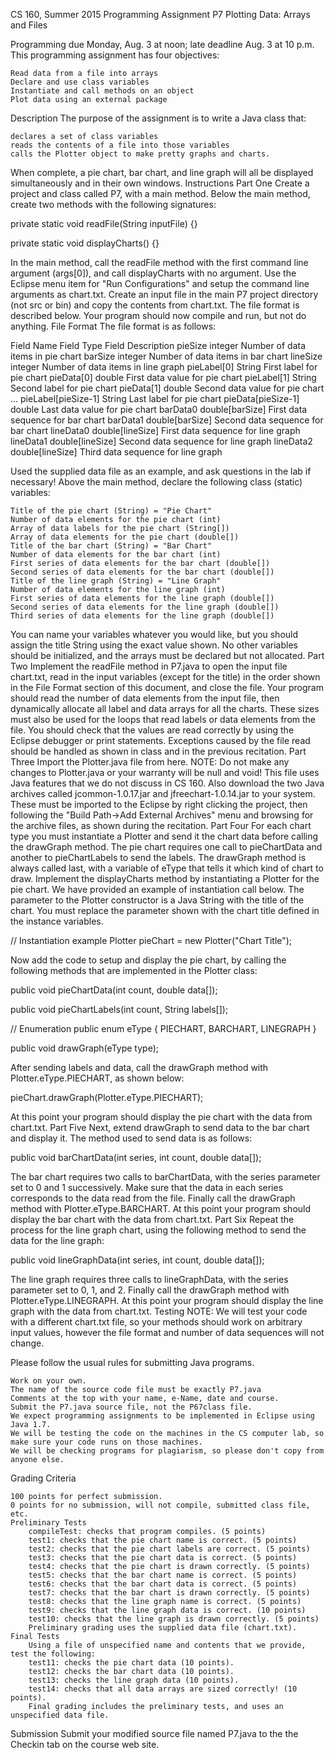  CS 160, Summer 2015
Programming Assignment P7
Plotting Data: Arrays and Files

Programming due Monday, Aug. 3 at noon; late deadline Aug. 3 at 10 p.m.
This programming assignment has four objectives:

    Read data from a file into arrays
    Declare and use class variables
    Instantiate and call methods on an object
    Plot data using an external package 

Description
The purpose of the assignment is to write a Java class that:

    declares a set of class variables
    reads the contents of a file into those variables
    calls the Plotter object to make pretty graphs and charts. 

When complete, a pie chart, bar chart, and line graph will all be displayed simultaneously and in their own windows.
Instructions
Part One
Create a project and class called P7, with a main method. Below the main method, create two methods with the following signatures:

private static void readFile(String inputFile) {}

private static void displayCharts() {}

In the main method, call the readFile method with the first command line argument (args[0]), and call displayCharts with no argument. Use the Eclipse menu item for "Run Configurations" and setup the command line arguments as chart.txt. Create an input file in the main P7 project directory (not src or bin) and copy the contents from chart.txt. The file format is described below. Your program should now compile and run, but not do anything.
File Format
The file format is as follows:

Field Name 	Field Type 	Field Description
pieSize 	integer 	Number of data items in pie chart
barSize 	integer 	Number of data items in bar chart
lineSize 	integer 	Number of data items in line graph
pieLabel[0] 	String 	First label for pie chart
pieData[0] 	double 	First data value for pie chart
pieLabel[1] 	String 	Second label for pie chart
pieData[1] 	double 	Second data value for pie chart
...
pieLabel[pieSize-1] 	String 	Last label for pie chart
pieData[pieSize-1] 	double 	Last data value for pie chart
barData0 	double[barSize] 	First data sequence for bar chart
barData1 	double[barSize] 	Second data sequence for bar chart
lineData0 	double[lineSize] 	First data sequence for line graph
lineData1 	double[lineSize] 	Second data sequence for line graph
lineData2 	double[lineSize] 	Third data sequence for line graph


Used the supplied data file as an example, and ask questions in the lab if necessary! Above the main method, declare the following class (static) variables:

    Title of the pie chart (String) = "Pie Chart"
    Number of data elements for the pie chart (int)
    Array of data labels for the pie chart (String[])
    Array of data elements for the pie chart (double[])
    Title of the bar chart (String) = "Bar Chart"
    Number of data elements for the bar chart (int)
    First series of data elements for the bar chart (double[])
    Second series of data elements for the bar chart (double[])
    Title of the line graph (String) = "Line Graph"
    Number of data elements for the line graph (int)
    First series of data elements for the line graph (double[])
    Second series of data elements for the line graph (double[])
    Third series of data elements for the line graph (double[]) 

You can name your variables whatever you would like, but you should assign the title String using the exact value shown. No other variables should be initialized, and the arrays must be declared but not allocated.
Part Two
Implement the readFile method in P7.java to open the input file chart.txt, read in the input variables (except for the title) in the order shown in the File Format section of this document, and close the file. Your program should read the number of data elements from the input file, then dynamically allocate all label and data arrays for all the charts. These sizes must also be used for the loops that read labels or data elements from the file. You should check that the values are read correctly by using the Eclipse debugger or print statements. Exceptions caused by the file read should be handled as shown in class and in the previous recitation.
Part Three
Import the Plotter.java file from here. NOTE: Do not make any changes to Plotter.java or your warranty will be null and void! This file uses Java features that we do not discuss in CS 160. Also download the two Java archives called jcommon-1.0.17.jar and jfreechart-1.0.14.jar to your system. These must be imported to the Eclipse by right clicking the project, then following the "Build Path->Add External Archives" menu and browsing for the archive files, as shown during the recitation.
Part Four
For each chart type you must instantiate a Plotter and send it the chart data before calling the drawGraph method. The pie chart requires one call to pieChartData and another to pieChartLabels to send the labels. The drawGraph method is always called last, with a variable of eType that tells it which kind of chart to draw. Implement the displayCharts method by instantiating a Plotter for the pie chart. We have provided an example of instantiation call below. The parameter to the Plotter constructor is a Java String with the title of the chart. You must replace the parameter shown with the chart title defined in the instance variables.

// Instantiation example
Plotter pieChart = new Plotter("Chart Title");

Now add the code to setup and display the pie chart, by calling the following methods that are implemented in the Plotter class:

public void pieChartData(int count, double data[]);

public void pieChartLabels(int count, String labels[]);

// Enumeration
public enum eType {
    PIECHART, BARCHART, LINEGRAPH
}

public void drawGraph(eType type);

After sending labels and data, call the drawGraph method with Plotter.eType.PIECHART, as shown below:

pieChart.drawGraph(Plotter.eType.PIECHART);

At this point your program should display the pie chart with the data from chart.txt.
Part Five
Next, extend drawGraph to send data to the bar chart and display it. The method used to send data is as follows:

public void barChartData(int series, int count, double data[]);

The bar chart requires two calls to barChartData, with the series parameter set to 0 and 1 successively. Make sure that the data in each series corresponds to the data read from the file. Finally call the drawGraph method with Plotter.eType.BARCHART. At this point your program should display the bar chart with the data from chart.txt.
Part Six
Repeat the process for the line graph chart, using the following method to send the data for the line graph:

public void lineGraphData(int series, int count, double data[]);

The line graph requires three calls to lineGraphData, with the series parameter set to 0, 1, and 2. Finally call the drawGraph method with Plotter.eType.LINEGRAPH. At this point your program should display the line graph with the data from chart.txt.
Testing
NOTE: We will test your code with a different chart.txt file, so your methods should work on arbitrary input values, however the file format and number of data sequences will not change.

Please follow the usual rules for submitting Java programs.

    Work on your own.
    The name of the source code file must be exactly P7.java
    Comments at the top with your name, e-Name, date and course.
    Submit the P7.java source file, not the P67class file.
    We expect programming assignments to be implemented in Eclipse using Java 1.7.
    We will be testing the code on the machines in the CS computer lab, so make sure your code runs on those machines.
    We will be checking programs for plagiarism, so please don't copy from anyone else. 

Grading Criteria

    100 points for perfect submission.
    0 points for no submission, will not compile, submitted class file, etc.
    Preliminary Tests
        compileTest: checks that program compiles. (5 points)
        test1: checks that the pie chart name is correct. (5 points)
        test2: checks that the pie chart labels are correct. (5 points)
        test3: checks that the pie chart data is correct. (5 points)
        test4: checks that the pie chart is drawn correctly. (5 points)
        test5: checks that the bar chart name is correct. (5 points)
        test6: checks that the bar chart data is correct. (5 points)
        test7: checks that the bar chart is drawn correctly. (5 points)
        test8: checks that the line graph name is correct. (5 points)
        test9: checks that the line graph data is correct. (10 points)
        test10: checks that the line graph is drawn correctly. (5 points)
        Preliminary grading uses the supplied data file (chart.txt). 
    Final Tests
        Using a file of unspecified name and contents that we provide, test the following:
        test11: checks the pie chart data (10 points).
        test12: checks the bar chart data (10 points).
        test13: checks the line graph data (10 points).
        test14: checks that all data arrays are sized correctly! (10 points).
        Final grading includes the preliminary tests, and uses an unspecified data file. 

Submission
Submit your modified source file named P7.java to the the Checkin tab on the course web site. 
